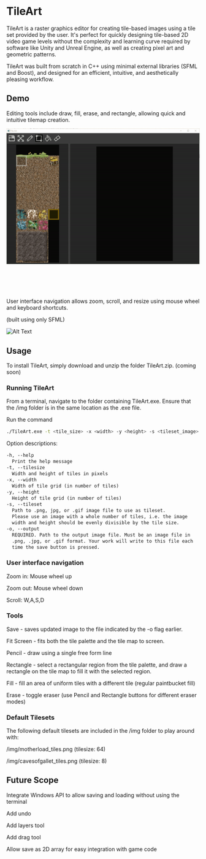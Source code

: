 # TileArt

TileArt is a raster graphics editor for creating tile-based images using a tile set provided by the user. It's perfect for quickly designing tile-based 2D video game levels without the complexity and learning curve required by software like Unity and Unreal Engine, as well as creating pixel art and geometric patterns.

TileArt was built from scratch in C++ using minimal external libraries (SFML and Boost), and designed for an efficient, intuitive, and aesthetically pleasing workflow. 

## Demo

Editing tools include draw, fill, erase, and rectangle, allowing quick and intuitive tilemap creation. 

![Alt Text](https://github.com/maria-kalyuzhny/tile-art/blob/master/media/gif1.gif)
<br/><br/>
<br/><br/>
<br/><br/>
User interface navigation allows zoom, scroll, and resize using mouse wheel and keyboard shortcuts.

(built using only SFML)

![Alt Text](https://github.com/maria-kalyuzhny/tile-art/blob/master/media/gif2.gif)

## Usage

To install TileArt, simply download and unzip the folder TileArt.zip. (coming soon)

### Running TileArt
From a terminal, navigate to the folder containing TileArt.exe. Ensure that the /img  folder is in the same location as the .exe file. 

Run the command
```bash
./TileArt.exe -t <tile_size> -x <width> -y <height> -s <tileset_image> -o <output_image>
```
Option descriptions:
```
-h, --help
  Print the help message
-t, --tilesize
  Width and height of tiles in pixels
-x, --width
  Width of tile grid (in number of tiles)
-y, --height
  Height of tile grid (in number of tiles)
-s, --tileset
  Path to .png, jpg, or .gif image file to use as tileset.
  Please use an image with a whole number of tiles, i.e. the image
  width and height should be evenly divisible by the tile size.
-o, --output
  REQUIRED. Path to the output image file. Must be an image file in
  .png, .jpg, or .gif format. Your work will write to this file each
  time the save button is pressed.
```

### User interface navigation
Zoom in: Mouse wheel up

Zoom out: Mouse wheel down

Scroll: W,A,S,D

### Tools
Save - saves updated image to the file indicated by the -o flag earlier.

Fit Screen - fits both the tile palette and the tile map to screen.

Pencil - draw using a single free form line

Rectangle - select a rectangular region from the tile palette, and draw a rectangle on the tile map to fill it with the selected region.

Fill - fill an area of uniform tiles with a different tile (regular paintbucket fill)

Erase - toggle eraser (use Pencil and Rectangle buttons for different eraser modes)

### Default Tilesets
The following default tilesets are included in the /img folder to play around with:

/img/motherload_tiles.png (tilesize: 64)

/img/cavesofgallet_tiles.png (tilesize: 8)

## Future Scope
Integrate Windows API to allow saving and loading without using the terminal

Add undo

Add layers tool

Add drag tool

Allow save as 2D array for easy integration with game code
